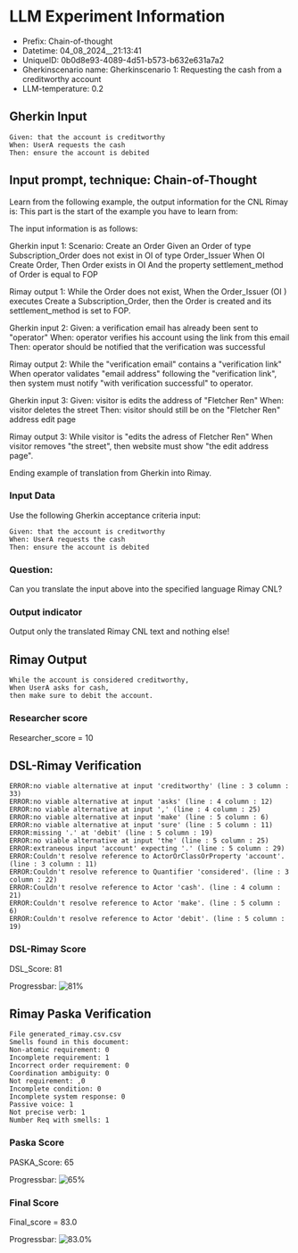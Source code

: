 

# LLM Experiment Information
* Prefix:   Chain-of-thought
* Datetime: 04_08_2024__21:13:41
* UniqueID: 0b0d8e93-4089-4d51-b573-b632e631a7a2
* Gherkinscenario name: Gherkinscenario 1: Requesting the cash from a creditworthy account
* LLM-temperature: 0.2

        

## Gherkin Input
```
Given: that the account is creditworthy
When: UserA requests the cash
Then: ensure the account is debited
```
    



## Input prompt, technique: Chain-of-Thought


Learn from the following example, the output information for the CNL Rimay is: 
This part is the start of the example you have to learn from:

The input information is as follows: 

Gherkin input 1:
Scenario: Create an Order
Given an Order of type Subscription_Order does not exist in OI of type Order_Issuer 
When OI Create Order, 
Then Order exists in OI 
And the property settlement_method of Order is equal to FOP


Rimay output 1:
While the Order does not exist, 
When the Order_Issuer (OI ) executes Create a Subscription_Order, 
then the Order is created and its settlement_method is set to FOP.


Gherkin input 2:
Given: a verification email has already been sent to "operator"
When: operator verifies his account using the link from this email
Then: operator should be notified that the verification was successful

Rimay output 2:
While the "verification email" contains a "verification link" 
When operator validates "email address" following the "verification link", 
then system must notify "with verification successful" to operator.  
 

Gherkin input 3: 
Given: visitor is edits the address of "Fletcher Ren"
When: visitor deletes the street
Then: visitor should still be on the "Fletcher Ren" address edit page


Rimay output 3:
While visitor is "edits the adress of Fletcher Ren" 
When visitor removes "the street", 
then website must show "the edit address page".


Ending example of translation from Gherkin into Rimay.


        

### Input Data
Use the following Gherkin acceptance criteria input: 
```
Given: that the account is creditworthy
When: UserA requests the cash
Then: ensure the account is debited
```

### Question:
Can you translate the input above into the specified language Rimay CNL?

### Output indicator
Output only the translated Rimay CNL text and nothing else!


## Rimay Output
```
While the account is considered creditworthy,
When UserA asks for cash,
then make sure to debit the account.
``` 
            

### Researcher score
Researcher_score = 10




## DSL-Rimay Verification
```
ERROR:no viable alternative at input 'creditworthy' (line : 3 column : 33)
ERROR:no viable alternative at input 'asks' (line : 4 column : 12)
ERROR:no viable alternative at input ',' (line : 4 column : 25)
ERROR:no viable alternative at input 'make' (line : 5 column : 6)
ERROR:no viable alternative at input 'sure' (line : 5 column : 11)
ERROR:missing '.' at 'debit' (line : 5 column : 19)
ERROR:no viable alternative at input 'the' (line : 5 column : 25)
ERROR:extraneous input 'account' expecting '.' (line : 5 column : 29)
ERROR:Couldn't resolve reference to ActorOrClassOrProperty 'account'. (line : 3 column : 11)
ERROR:Couldn't resolve reference to Quantifier 'considered'. (line : 3 column : 22)
ERROR:Couldn't resolve reference to Actor 'cash'. (line : 4 column : 21)
ERROR:Couldn't resolve reference to Actor 'make'. (line : 5 column : 6)
ERROR:Couldn't resolve reference to Actor 'debit'. (line : 5 column : 19)

```
### DSL-Rimay Score
DSL_Score: 81

Progressbar: ![81%](https://progress-bar.dev/81)

            


## Rimay Paska Verification
```
File generated_rimay.csv.csv
Smells found in this document: 
Non-atomic requirement: 0
Incomplete requirement: 1
Incorrect order requirement: 0
Coordination ambiguity: 0
Not requirement: ,0
Incomplete condition: 0
Incomplete system response: 0
Passive voice: 1
Not precise verb: 1
Number Req with smells: 1

```
### Paska Score
PASKA_Score: 65

Progressbar: ![65%](https://progress-bar.dev/65)

            

### Final Score
Final_score = 83.0

Progressbar: ![83.0%](https://progress-bar.dev/83.0)

